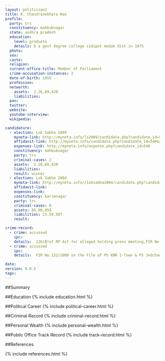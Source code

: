 ```yaml
---
layout: politician2
title: K. Chandrasekhara Rao
profile: 
  party: trs
  constituency: mahbubnagar
  state: andhra pradesh
  education: 
    level: graduate
    details: b a govt degree college sidipet medak dist in 1975
  photo: 
  sex: 
  caste: 
  religion: 
  current-office-title: Member of Parliament
  crime-accusation-instances: 2
  date-of-birth: 1955
  profession: 
  networth: 
    assets:  2,26,69,420
    liabilities: 
  pan: 
  twitter: 
  website: 
  youtube-interview: 
  wikipedia: 

candidature: 
  - election: Lok Sabha 2009
    myneta-link: http://myneta.info/ls2009/candidate.php?candidate_id=540
    affidavit-link: http://myneta.info/candidate.php?candidate_id=540&scan=original
    expenses-link: http://myneta.info/expense.php?candidate_id=540
    constituency: mahbubnagar 
    party: trs
    criminal-cases: 2
    assets:  2,26,69,420
    liabilities: 
    result: winner 
  - election: Lok Sabha 2004
    myneta-link: http://myneta.info//loksabha2004/candidate.php?candidate_id=106
    affidavit-link: 
    expenses-link: 
    constituency: karimnagar 
    party: trs
    criminal-cases: 0
    assets: 85,98,858
    liabilities: 25,59,507
    result:  

crime-record: 
  - crime: accussed
    ipc: 
    details:  126(B)of RP Act for alleged holding press meeting,FIR No.145/2008 on the File of PS KNR I-Town & PS Jedchads,Police Station PS KNR I-Town,Disrict Karimnagar,State Andhra Pradesh  
  - crime: accussed
    ipc: 
    details:  FIR No.152/2008 on the File of PS KNR I-Town & PS Jedchads,Police Station PS KNR I-Town,Disrict Karimnagar,State Andhra Pradesh  

date: 
version: 0.0.5
tags: 
---
```

##Summary


##Education
{% include education.html %}


##Political Career
{% include political-career.html %}


##Criminal Record
{% include criminal-record.html %}


##Personal Wealth
{% include personal-wealth.html %}


##Public Office Track Record
{% include track-record.html %}


##References


{% include references.html %}